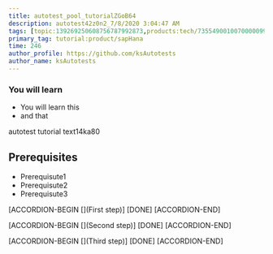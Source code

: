 ```yaml
---
title: autotest_pool_tutorialZGoB64
description: autotest42z0n2_7/8/2020 3:04:47 AM
tags: [topic:139269250608756787992873,products:tech/73554900100700000996,tutorial:experience/advanced]
primary_tag: tutorial:product/sapHana
time: 246
author_profile: https://github.com/ksAutotests
author_name: ksAutotests
---
```

### You will learn
- You will learn this
- and that

autotest tutorial text14ka80

## Prerequisites
- Prerequisute1
- Prerequisute2
- Prerequisute3

[ACCORDION-BEGIN [](First step)]
[DONE]
[ACCORDION-END]

[ACCORDION-BEGIN [](Second step)]
[DONE]
[ACCORDION-END]

[ACCORDION-BEGIN [](Third step)]
[DONE]
[ACCORDION-END]

